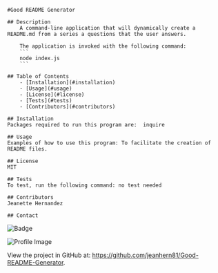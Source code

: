 
    #Good README Generator 
    
    ## Description
        A command-line application that will dynamically create a README.md from a series a questions that the user answers. 
        
        The application is invoked with the following command: 
        ``` 
        node index.js 
        ```
        
    ## Table of Contents
        - [Installation](#installation)
        - [Usage](#usage)
        - [License](#license)
        - [Tests](#tests)
        - [Contributors](#contributors)

    ## Installation
    Packages required to run this program are:  inquire
    
    ## Usage
    Examples of how to use this program: To facilitate the creation of README files.

    ## License
    MIT

    ## Tests
    To test, run the following command: no test needed

    ## Contributors
    Jeanette Hernandez

    ## Contact
    
![Badge](https://img.shields.io/badge/Github-jeanhern81-4cbbb9) 
    
![Profile Image](https://github.com/jeanhern81.png?size=60)
    
View the project in GitHub at: https://github.com/jeanhern81/Good-README-Generator.